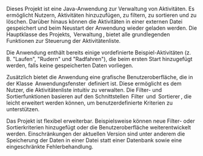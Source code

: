 Dieses Projekt ist eine Java-Anwendung zur Verwaltung von Aktivitäten. Es ermöglicht Nutzern, Aktivitäten hinzuzufügen, zu filtern, zu sortieren und zu löschen. Darüber hinaus können die Aktivitäten in einer externen Datei gespeichert und beim Neustart der Anwendung wieder geladen werden. Die Hauptklasse des Projekts, ⁠ Verwaltung ⁠, bietet alle grundlegenden Funktionen zur Steuerung der Aktivitätenliste.

Die Anwendung enthält bereits einige vordefinierte Beispiel-Aktivitäten (z. B. "Laufen", "Rudern" und "Radfahren"), die beim ersten Start hinzugefügt werden, falls keine gespeicherten Daten vorliegen. 

Zusätzlich bietet die Anwendung eine grafische Benutzeroberfläche, die in der Klasse ⁠ Anwendungsfenster ⁠ definiert ist. Diese ermöglicht es dem Nutzer, die Aktivitätenliste intuitiv zu verwalten. Die Filter- und Sortierfunktionen basieren auf den Schnittstellen ⁠ Filter ⁠ und ⁠ Sortierer ⁠, die leicht erweitert werden können, um benutzerdefinierte Kriterien zu unterstützen.

Das Projekt ist flexibel erweiterbar. Beispielsweise können neue Filter- oder Sortierkriterien hinzugefügt oder die Benutzeroberfläche weiterentwickelt werden. Einschränkungen der aktuellen Version sind unter anderem die Speicherung der Daten in einer Datei statt einer Datenbank sowie eine eingeschränkte Fehlerbehandlung.

